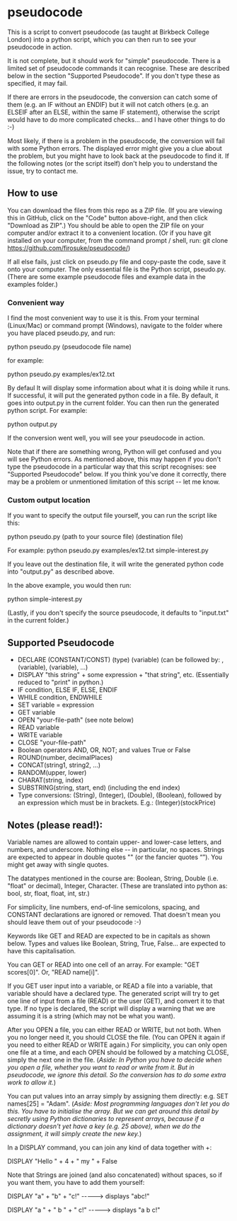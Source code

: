 # pseudocode

This is a script to convert pseudocode (as taught at Birkbeck College London) into a python script, which you can then run to see your pseudocode in action.

It is not complete, but it should work for "simple" pseudocode.
There is a limited set of pseudocode commands it can recognise. These are described below in the section "Supported Pseudocode". If you don't type these as specified, it may fail.

If there are errors in the pseudocode, the conversion can catch some of them (e.g. an IF without an ENDIF) but it will not catch others (e.g. an ELSEIF after an ELSE, within the same IF statement), otherwise the script would have to do more complicated checks... and I have other things to do :-) 

Most likely, if there is a problem in the pseudocode, the conversion will fail with some Python errors. The displayed error might give you a clue about the problem, but you might have to look back at the pseudocode to find it. If the following notes (or the script itself) don't help you to understand the issue, try to contact me.

## How to use

You can download the files from this repo as a ZIP file. (If you are viewing this in GitHub, click on the "Code" button above-right, and then click "Download as ZIP".) You should be able to open the ZIP file on your computer and/or extract it to a convenient location.
(Or if you have git installed on your computer, from the command prompt / shell, run: git clone https://github.com/firosuke/pseudocode/)

If all else fails, just click on pseudo.py file and copy-paste the code, save it onto your computer.
The only essential file is the Python script, pseudo.py. (There are some example pseudocode files and example data in the examples folder.)

### Convenient way

I find the most convenient way to use it is this. From your terminal (Linux/Mac) or command prompt (Windows), navigate to the folder where you have placed pseudo.py, and run:

python pseudo.py (pseudocode file name)

for example:

python pseudo.py examples/ex12.txt

By defaul
It will display some information about what it is doing while it runs.
If successful, it will put the generated python code in a file. By default, it goes into output.py in the current folder.
You can then run the generated python script. For example:

python output.py

If the conversion went well, you will see your pseudocode in action.

Note that if there are something wrong, Python will get confused and you will see Python errors. As mentioned above, this may happen if you don't type the pseudocode in a particular way that this script recognises: see "Supported Pseudocode" below. If you think you've done it correctly, there may be a problem or unmentioned limitation of this script -- let me know.

###  Custom output location

If you want to specify the output file yourself, you can run the script like this:

python pseudo.py (path to your source file) (destination file)

For example:
python pseudo.py examples/ex12.txt simple-interest.py

If you leave out the destination file, it will write the generated python code into "output.py" as described above.

In the above example, you would then run:

python simple-interest.py

(Lastly, if you don't specify the source pseudocode, it defaults to "input.txt" in the current folder.)

## Supported Pseudocode

- DECLARE (CONSTANT/CONST) (type) (variable) (can be followed by: , (variable), (variable), ...)
- DISPLAY "this string" + some expression + "that string", etc. (Essentially reduced to "print" in python.)
- IF condition, ELSE IF, ELSE, ENDIF
- WHILE condition, ENDWHILE
- SET variable = expression
- GET variable
- OPEN "your-file-path" (see note below)
- READ variable
- WRITE variable
- CLOSE "your-file-path"
- Boolean operators AND, OR, NOT; and values True or False
- ROUND(number, decimalPlaces)
- CONCAT(string1, string2, ...)
- RANDOM(upper, lower)
- CHARAT(string, index)
- SUBSTRING(string, start, end) (including the end index)
- Type conversions: (String), (Integer), (Double), (Boolean), followed by an expression which must be in brackets. E.g.: (Integer)(stockPrice)

## Notes (please read!):
  
Variable names are allowed to contain upper- and lower-case letters, and numbers, and underscore. Nothing else -- in particular, no spaces.
Strings are expected to appear in double quotes "" (or the fancier quotes “”). You might get away with single quotes.

The datatypes mentioned in the course are: Boolean, String, Double (i.e. "float" or decimal), Integer, Character.
(These are translated into python as: bool, str, float, float, int, str.)

For simplicity, line numbers, end-of-line semicolons, spacing, and CONSTANT declarations are ignored or removed.
That doesn't mean you should leave them out of your pseudocode :-)

Keywords like GET and READ are expected to be in capitals as shown below.
Types and values like Boolean, String, True, False... are expected to have this capitalisation.

You can GET or READ into one cell of an array. For example: "GET scores[0]". Or, "READ name[i]".

If you GET user input into a variable, or READ a file into a variable, that variable should have a declared type. The generated script will try to get one line of input from a file (READ) or the user (GET), and convert it to that type. If no type is declared, the script will display a warning that we are assuming it is a string (which may not be what you want).

After you OPEN a file, you can either READ or WRITE, but not both. When you no longer need it, you should CLOSE the file. (You can OPEN it again if you need to either READ or WRITE again.) For simplicity, you can only open one file at a time, and each OPEN should be followed by a matching CLOSE, simply the next one in the file.
(*Aside: In Python you have to decide when you open a file, whether you want to read or write from it. But in pseudocode, we ignore this detail. So the conversion has to do some extra work to allow it.*)

You can put values into an array simply by assigning them directly: e.g. SET names[25] = "Adam". 
(*Aside: Most programming languages don't let you do this. You have to initialise the array. But we can get around this detail by secretly using Python dictionaries to represent arrays, because if a dictionary doesn't yet have a key (e.g. 25 above), when we do the assignment, it will simply create the new key.*)

In a DISPLAY command, you can join any kind of data together with +:

DISPLAY "Hello " + 4 + " my " + False

Note that Strings are joined (and also concatenated) without spaces, so if you want them, you have to add them yourself:

DISPLAY "a" + "b" + "c!"     -----> displays "abc!"

DISPLAY "a " + " b " + " c!" -----> displays "a b c!"
